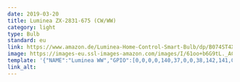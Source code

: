 ```yaml
---
date: 2019-03-20
title: Luminea ZX-2831-675 (CW/WW)
category: light
type: Bulb
standard: eu
link: https://www.amazon.de/Luminea-Home-Control-Smart-Bulb/dp/B074ST4XF4
image: https://images-eu.ssl-images-amazon.com/images/I/61oo+b6G9tL._AC_SS350_.jpg
template: '{"NAME":"Luminea WW","GPIO":[0,0,0,0,140,37,0,0,38,142,141,0,0],"FLAG":0,"BASE":18}' 
link_alt: 
---
```


